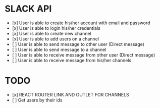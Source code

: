 # SLACK API

-    [x] User is able to create his/her account with email and password
-    [x] User is able to login his/her credentials
-    [x] User is able to create new channel
-    [x] User is able to add users on a channel
-    [ ] User is able to send message to other user (Direct message)
-    [ ] User is able to send message to a channel
-    [ ] User is able to receive message from other user (Direct message)
-    [ ] User is able to receive message from his/her channels

# TODO

-    [x] REACT ROUTER LINK AND OUTLET FOR CHANNELS
-    [ ] Get users by their ids
